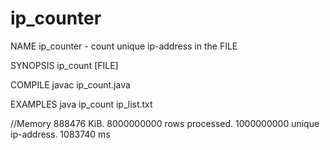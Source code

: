 # ip_counter

NAME ip_counter - count unique ip-address in the FILE

SYNOPSIS ip_count [FILE]

COMPILE
javac ip_count.java

EXAMPLES
java ip_count ip_list.txt

//Memory 888476 KiB. 8000000000 rows processed. 1000000000 unique ip-address. 1083740 ms


